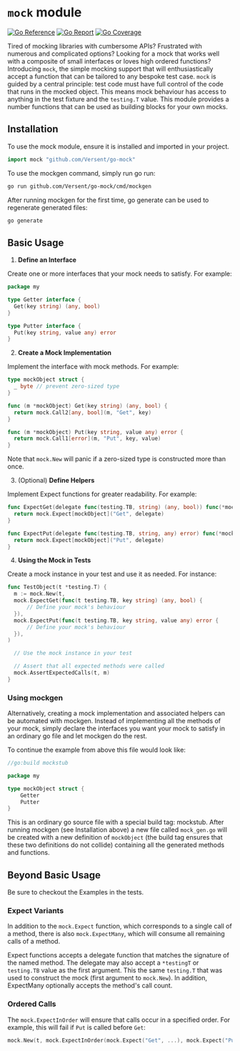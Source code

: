 # `mock` module

[![Go Reference](https://pkg.go.dev/badge/image)](https://pkg.go.dev/github.com/Versent/go-mock)
[![Go Report](https://goreportcard.com/badge/github.com/Versent/go-mock)](https://goreportcard.com/report/github.com/Versent/go-mock)
[![Go Coverage](https://github.com/Versent/go-mock/wiki/coverage.svg)](https://github.com/Versent/go-mock/wiki/Test-coverage-report)

Tired of mocking libraries with cumbersome APIs?  Frustrated with numerous and complicated options?
Looking for a mock that works well with a composite of small interfaces or loves high ordered
functions?
Introducing `mock`, the simple mocking support that will enthusiastically accept a function that
can be tailored to any bespoke test case.
`mock` is guided by a central principle: test code must have full control of the code that runs in
the mocked object.  This means mock behaviour has access to anything in the test fixture and the
`testing.T` value.
This module provides a number functions that can be used as building blocks for your own mocks.

## Installation

To use the mock module, ensure it is installed and imported in your project.

```go
import mock "github.com/Versent/go-mock"
```

To use the mockgen command, simply run go run:

```sh
go run github.com/Versent/go-mock/cmd/mockgen
```

After running mockgen for the first time, go generate can be used to regenerate generated files:

```sh
go generate
```

## Basic Usage

1. **Define an Interface**

  Create one or more interfaces that your mock needs to satisfy.  For example:

  ```go
  package my

  type Getter interface {
  	Get(key string) (any, bool)
  }

  type Putter interface {
  	Put(key string, value any) error
  }
  ```

2. **Create a Mock Implementation**

  Implement the interface with mock methods. For example:

  ```go
  type mockObject struct {
  	_ byte // prevent zero-sized type
  }

  func (m *mockObject) Get(key string) (any, bool) {
  	return mock.Call2[any, bool](m, "Get", key)
  }

  func (m *mockObject) Put(key string, value any) error {
  	return mock.Call1[error](m, "Put", key, value)
  }
  ```

  Note that `mock.New` will panic if a zero-sized type is constructed more than once.

3. (Optional) **Define Helpers**

  Implement Expect functions for greater readability. For example:

  ```go
  func ExpectGet(delegate func(testing.TB, string) (any, bool)) func(*mockObject) {
  	return mock.Expect[mockObject]("Get", delegate)
  }

  func ExpectPut(delegate func(testing.TB, string, any) error) func(*mockObject) {
  	return mock.Expect[mockObject]("Put", delegate)
  }
  ```

4. **Using the Mock in Tests**

  Create a mock instance in your test and use it as needed. For instance:

  ```go
  func TestObject(t *testing.T) {
  	m := mock.New(t,
  	mock.ExpectGet(func(t testing.TB, key string) (any, bool) {
  		// Define your mock's behaviour
  	}),
  	mock.ExpectPut(func(t testing.TB, key string, value any) error {
  		// Define your mock's behaviour
  	}),
  )

  	// Use the mock instance in your test

  	// Assert that all expected methods were called
  	mock.AssertExpectedCalls(t, m)
  }
  ```

### Using mockgen

Alternatively, creating a mock implementation and associated helpers can be automated with mockgen.
Instead of implementing all the methods of your mock, simply declare the interfaces you want your
mock to satisfy in an ordinary go file and let mockgen do the rest.

To continue the example from above this file would look like:

```go
//go:build mockstub

package my

type mockObject struct {
	Getter
	Putter
}
```

This is an ordinary go source file with a special build tag: mockstub.  After running mockgen (see
Installation above) a new file called `mock_gen.go` will be created with a new definition of
`mockObject` (the build tag ensures that these two definitions do not collide) containing all the
generated methods and functions.

## Beyond Basic Usage

Be sure to checkout the Examples in the tests.

### Expect Variants

In addition to the `mock.Expect` function, which corresponds to a single call of a method,
there is also `mock.ExpectMany`, which will consume all remaining calls of a method.

Expect functions accepts a delegate function that matches the signature of the named method.
The delegate may also accept a `*testingT` or `testing.TB` value as the first argument.
This the same `testing.T` that was used to construct the mock (first argument to `mock.New`).
In addition, ExpectMany optionally accepts the method's call count.

### Ordered Calls

The `mock.ExpectInOrder` will ensure that calls occur in a specified order.
For example, this will fail if `Put` is called before `Get`:

```go
mock.New(t, mock.ExpectInOrder(mock.Expect("Get", ...), mock.Expect("Put", ...)))
```
